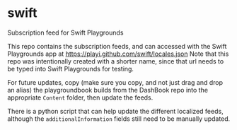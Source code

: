 # swift

Subscription feed for Swift Playgrounds

This repo contains the subscription feeds, and can accessed with the Swift Playgrounds app at https://playi.github.com/swift/locales.json  Note that this repo was intentionally created with a shorter name, since that url needs to be typed into Swift Playgrounds for testing.

For future updates, copy (make sure you copy, and not just drag and drop an alias) the playgroundbook builds from the DashBook repo into the appropriate `Content` folder, then update the feeds.

There is a python script that can help update the different localized feeds, although the `additionalInformation` fields still need to be manually updated.
